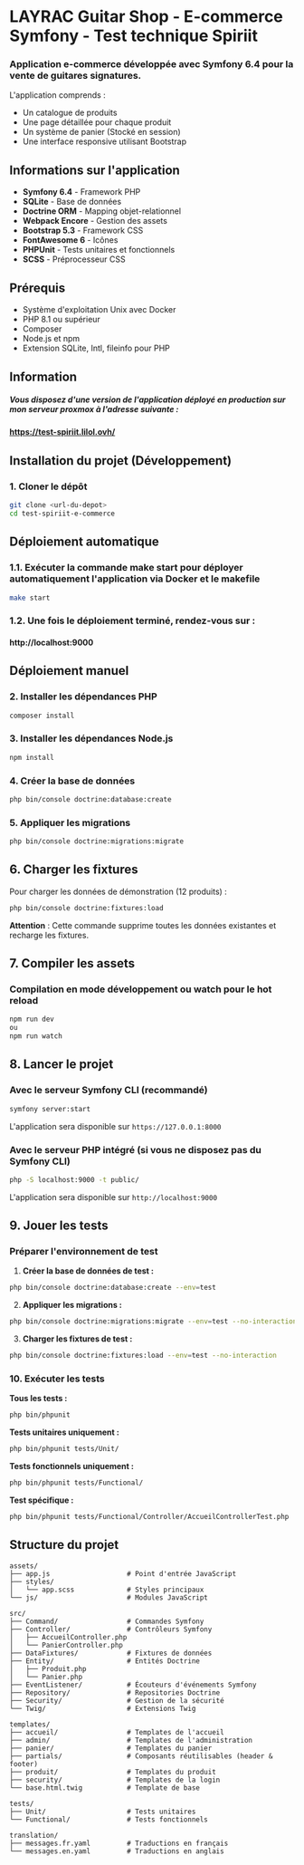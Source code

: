 # LAYRAC Guitar Shop - E-commerce Symfony - Test technique Spiriit

### Application e-commerce développée avec Symfony 6.4 pour la vente de guitares signatures.

L'application comprends :
- Un catalogue de produits
- Une page détaillée pour chaque produit
- Un système de panier (Stocké en session)
- Une interface responsive utilisant Bootstrap

## Informations sur l'application

- **Symfony 6.4** - Framework PHP
- **SQLite** - Base de données
- **Doctrine ORM** - Mapping objet-relationnel
- **Webpack Encore** - Gestion des assets
- **Bootstrap 5.3** - Framework CSS
- **FontAwesome 6** - Icônes
- **PHPUnit** - Tests unitaires et fonctionnels
- **SCSS** - Préprocesseur CSS

## Prérequis

- Système d'exploitation Unix avec Docker
- PHP 8.1 ou supérieur
- Composer
- Node.js et npm
- Extension SQLite, Intl, fileinfo pour PHP

## Information

##### Vous disposez d'une version de l'application déployé en production sur mon serveur proxmox à l'adresse suivante :

#### https://test-spiriit.lilol.ovh/

## Installation du projet (Développement)

### 1. Cloner le dépôt

```bash
git clone <url-du-depot>
cd test-spiriit-e-commerce
```

## Déploiement automatique

### 1.1. Exécuter la commande make start pour déployer automatiquement l'application via Docker et le makefile

```bash
make start
```

### 1.2. Une fois le déploiement terminé, rendez-vous sur :

#### http://localhost:9000

## Déploiement manuel

### 2. Installer les dépendances PHP

```bash
composer install
```

### 3. Installer les dépendances Node.js

```bash
npm install
```

### 4. Créer la base de données

```bash
php bin/console doctrine:database:create
```

### 5. Appliquer les migrations

```bash
php bin/console doctrine:migrations:migrate
```

## 6. Charger les fixtures

Pour charger les données de démonstration (12 produits) :

```bash
php bin/console doctrine:fixtures:load
```

**Attention** : Cette commande supprime toutes les données existantes et recharge les fixtures.

## 7. Compiler les assets

### Compilation en mode développement ou watch pour le hot reload

```bash
npm run dev
ou
npm run watch
```

## 8. Lancer le projet

### Avec le serveur Symfony CLI (recommandé)

```bash
symfony server:start
```

L'application sera disponible sur `https://127.0.0.1:8000`

### Avec le serveur PHP intégré (si vous ne disposez pas du Symfony CLI)

```bash
php -S localhost:9000 -t public/
```

L'application sera disponible sur `http://localhost:9000`

## 9. Jouer les tests

### Préparer l'environnement de test

1. **Créer la base de données de test :**
```bash
php bin/console doctrine:database:create --env=test
```

2. **Appliquer les migrations :**
```bash
php bin/console doctrine:migrations:migrate --env=test --no-interaction
```

3. **Charger les fixtures de test :**
```bash
php bin/console doctrine:fixtures:load --env=test --no-interaction
```

### 10. Exécuter les tests

**Tous les tests :**
```bash
php bin/phpunit
```

**Tests unitaires uniquement :**
```bash
php bin/phpunit tests/Unit/
```

**Tests fonctionnels uniquement :**
```bash
php bin/phpunit tests/Functional/
```

**Test spécifique :**
```bash
php bin/phpunit tests/Functional/Controller/AccueilControllerTest.php
```

## Structure du projet

```
assets/
├── app.js                   # Point d'entrée JavaScript
├── styles/           
│   └── app.scss             # Styles principaux
└── js/                      # Modules JavaScript

src/
├── Command/                 # Commandes Symfony
├── Controller/              # Contrôleurs Symfony
│   ├── AccueilController.php
│   └── PanierController.php
├── DataFixtures/            # Fixtures de données
├── Entity/                  # Entités Doctrine
│   ├── Produit.php
│   └── Panier.php
├── EventListener/           # Écouteurs d'événements Symfony
├── Repository/              # Repositories Doctrine
├── Security/                # Gestion de la sécurité
└── Twig/                    # Extensions Twig

templates/
├── accueil/                 # Templates de l'accueil
├── admin/                   # Templates de l'administration
├── panier/                  # Templates du panier
├── partials/                # Composants réutilisables (header & footer)
├── produit/                 # Templates du produit
├── security/                # Templates de la login
└── base.html.twig           # Template de base

tests/
├── Unit/                    # Tests unitaires
└── Functional/              # Tests fonctionnels

translation/
├── messages.fr.yaml         # Traductions en français
└── messages.en.yaml         # Traductions en anglais
